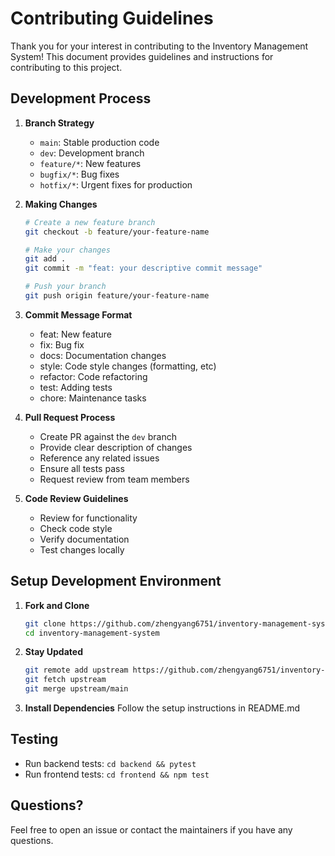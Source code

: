 # Contributing Guidelines

Thank you for your interest in contributing to the Inventory Management System! This document provides guidelines and instructions for contributing to this project.

## Development Process

1. **Branch Strategy**

   - `main`: Stable production code
   - `dev`: Development branch
   - `feature/*`: New features
   - `bugfix/*`: Bug fixes
   - `hotfix/*`: Urgent fixes for production

2. **Making Changes**

   ```bash
   # Create a new feature branch
   git checkout -b feature/your-feature-name

   # Make your changes
   git add .
   git commit -m "feat: your descriptive commit message"

   # Push your branch
   git push origin feature/your-feature-name
   ```

3. **Commit Message Format**

   - feat: New feature
   - fix: Bug fix
   - docs: Documentation changes
   - style: Code style changes (formatting, etc)
   - refactor: Code refactoring
   - test: Adding tests
   - chore: Maintenance tasks

4. **Pull Request Process**

   - Create PR against the `dev` branch
   - Provide clear description of changes
   - Reference any related issues
   - Ensure all tests pass
   - Request review from team members

5. **Code Review Guidelines**
   - Review for functionality
   - Check code style
   - Verify documentation
   - Test changes locally

## Setup Development Environment

1. **Fork and Clone**

   ```bash
   git clone https://github.com/zhengyang6751/inventory-management-system.git
   cd inventory-management-system
   ```

2. **Stay Updated**

   ```bash
   git remote add upstream https://github.com/zhengyang6751/inventory-management-system.git
   git fetch upstream
   git merge upstream/main
   ```

3. **Install Dependencies**
   Follow the setup instructions in README.md

## Testing

- Run backend tests: `cd backend && pytest`
- Run frontend tests: `cd frontend && npm test`

## Questions?

Feel free to open an issue or contact the maintainers if you have any questions.
